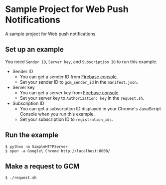 # Sample Project for Web Push Notifications

A sample project for Web push notifications

## Set up an example

You need `Sender ID`, `Server key`, and `Subscription ID` to run this example.

* Sender ID
  * You can get a sender ID from [Firebase console](https://console.firebase.google.com/).
  * Set your sender ID to `gcm_sender_id` in the `manifest.json`.
* Server key
  * You can get a server key from [Firebase console](https://console.firebase.google.com/).
  * Set your server key to `Authorization: key` in the `request.sh`.
* Subscription ID
  * You can get a subscription ID displayed in your Chrome's JavaScript Console when you run this example.
  * Set your subscription ID to `registration_ids`.

## Run the example

```
$ python -m SimpleHTTPServer
$ open -a Google\ Chrome http://localhost:8000/
```

## Make a request to GCM

```
$ ./request.sh
```
